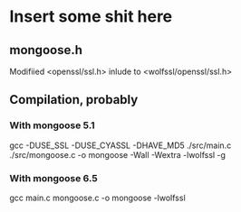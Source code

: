 # Insert some shit here

## mongoose.h
Modifiied <openssl/ssl.h> inlude to <wolfssl/openssl/ssl.h>

## Compilation, probably
### With mongoose 5.1
gcc -DUSE_SSL -DUSE_CYASSL -DHAVE_MD5 ./src/main.c ./src/mongoose.c -o mongoose -Wall -Wextra -lwolfssl -g

### With mongoose 6.5
gcc main.c mongoose.c -o mongoose -lwolfssl
